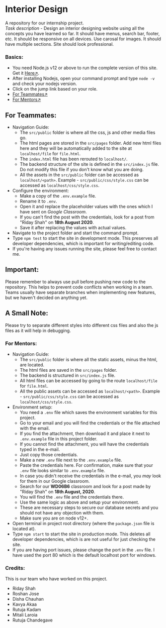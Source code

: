 # Interior Design
A repository for our internship project.\
*Task description* - Design an interior designing website using all the concepts you have learned so far.
It should have menus, search bar, footer, etc.
It should be responsive on all devices.
Use carosal for images.
It should have multiple sections.
Site should look professional.

### Basics:
+ You need Node.js v12 or above to run the complete version of this site. Get it [Here↗](https://nodejs.org/en/).
+ After installing Nodejs, open your command prompt and type `node -v` and check your nodejs version.
+ Click on the jump link based on your role.
+ [For Teammates↗](#for-teammates)
+ [For Mentors↗](#for-mentors)

## For Teammates:
+ Navigation Guide:
	- The `src/public` folder is where all the css, js and other media files go.
	- The html pages are stored in the `src/pages` folder.
		Add new html files here and they will be automatically added to the site at `localhost/file` for `file.html`.
	- The `index.html` file has been rerouted to `localhost/`.
	- The backend structure of the site is defined in the `src/index.js` file.
		Do not modify this file if you don't know what you are doing.
	- All the assets in the `src/public` folder can be accessed as `localhost/<path>`.
		Example - `src/public/css/style.css` can be accessed as `localhost/css/style.css`.
+ Configure the environment:
	- Make a copy of the `.env.example` file.
	- Rename it to `.env`.
	- Open it and replace the placeholder values with the ones which I have sent on *Google Classroom*.
	- If you can't find the post with the credentials, look for a post from "Riday Shah" on __18th August 2020__.
	- Save it after replacing the values with actual values.
+ Navigate to the project folder and start the command prompt.
+ Type `npm test` to start the site in development mode.
	This preserves all developer dependencies, which is important for writing/editing code.
+ If you're having any issues running the site, please feel free to contact me.

## Important:
Please remember to always use pull before pushing new code to the repository.
This helps to prevent code conflicts when working in a team.
Teams usually have separate branches when implementing new features, but we haven't decided on anything yet.

## A Small Note:
Please try to separate different styles into different css files and also the js files as it will help in debugging.


### For Mentors:
+ Navigation Guide:
	- The `src/public` folder is where all the static assets, minus the html, are located.
	- The html files are saved in the `src/pages` folder.
	- The backend is structured in `src/index.js` file.
	- All html files can be accessed by going to the route `localhost/file` for `file.html`.
	- All the public assets can be accessed as `localhost/<path>`.
		Example - `src/public/css/style.css` can be accessed as `localhost/css/style.css`.
+ Environment setup:
	- You need a `.env` file which saves the environment variables for this project.
	- Go to your email and you will find the credentials or the file attached with the email.
	- If you find the attachment, then download it and place it next to `.env.example` file in this project folder.
	- If you cannot find the attachment, you will have the credentials typed in the e-mail.
	- Just copy those credentials.
	- Make a new `.env` file next to the `.env.example` file.
	- Paste the credentials here. For confirmation, make sure that your `.env` file looks similar to `.env.example` file.
	- In case you didn't receive the credentials in the e-mail, you _may_ look for them in our Google classroom.
	- Search for our **WD06B6** classroom and look for a post made by "Riday Shah" on __**18th August, 2020**__.
	- You will find the `.env` file and the credentials there.
	- Use the same logic as above and setup your environment.
	- These are necessary steps to secure our database secrets and you should not have any objection with them.
	- Make sure you are on node v12+.
+ Open terminal in project root directory (where the `package.json` file is located at).
+ Type `npm start` to start the site in production mode.
	This deletes all developer dependencies, which is are not useful for just checking the site.
+ If you are having port issues, please change the port in the `.env` file.
	I have used the port 80 which is the default localhost port for windows.

### Credits:
This is our team who have worked on this project.
+ Riday Shah
+ Roshan Jose
+ Disha Chauhan
+ Kavya Akaa
+ Rutuja Kadam
+ Mitali Laroia
+ Rutuja Chandegave
